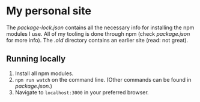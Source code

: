 # My personal site

The *package-lock.json* contains all the necessary info for installing the npm modules I use. All of my tooling is done through npm (check *package.json* for more info). The *.old* directory contains an earlier site (read: not great).

## Running locally

1. Install all npm modules.
2. `npm run watch` on the command line. (Other commands can be found in *package.json*.)
3. Navigate to `localhost:3000` in your preferred browser.